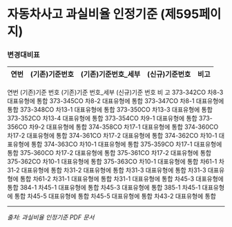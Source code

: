 # 자동차사고 과실비율 인정기준 (제595페이지)

### 변경대비표

| 연번 | (기존)기준번호 | (기존)기준번호_세부 | (신규)기준번호 |         비고         |
|:----:|:-------------:|:------------------:|:-------------:|:--------------------:|

연번
(기존)기준 번호
(기존)기준 번호_세부
(신규)기준 번호
비 고
373-342CO
차8-3
대표유형에 통합
373-345CO
차8-2
대표유형에 통합
373-347CO
차8-1
대표유형에 통합
373-348CO
차13-1
대표유형에 통합
373-350CO
차13-3
대표유형에 통합
373-352CO
차13-4
대표유형에 통합
373-354CO
차9-1
대표유형에 통합
373-356CO
차9-2
대표유형에 통합
374-358CO
차17-1
대표유형에 통합
374-360CO
차17-2
대표유형에 통합
374-361CO
차17-2
대표유형에 통합
374-362CO
차10-1
대표유형에 통합
374-363CO
차10-1
대표유형에 통합
375-359CO
차17-1
대표유형에 통합
375-360CO
차17-2
대표유형에 통합
375-361CO
차17-2
대표유형에 통합
375-362CO
차10-1
대표유형에 통합
375-363CO
차10-1
대표유형에 통합
차61-1
차31-2
대표유형에 통합
차31-2
대표유형에 통합
차31-3
대표유형에 통합
차31-3
대표유형에 통합
차61-2
차31-1
대표유형에 통합
차31-1
대표유형에 통합
차45-3
대표유형에 통합
384-1
차45-1
대표유형에 통합
차45-3
대표유형에 통합
385-1
차45-1
대표유형에 통합
차45-5
대표유형에 통합
차45-5
대표유형에 통합
차43-2
대표유형에 통합

---
*출처: 과실비율 인정기준 PDF 문서*
